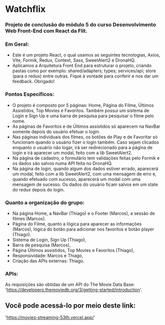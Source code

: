 # Watchflix
### Projeto de conclusão do módulo 5 do curso Desenvolvimento Web Front-End com React da Flit.

### Em Geral:
- Este é um projeto React, o qual usamos as seguintes tecnologias, Axios, Vite, Formik, Redux, Context, Sass, SweetAlert2 e DronaHQ. 
- Aplicamos a Arquitetura Front End para estruturar o projeto, criando pastas como por exemplo: shared/adapters; types; services/api; store (para o redux) entre outras.
Fique à vontade para conferir e nos dar um feedback. Obrigado!

### Pontos Específicos:
- O projeto é composto por 5 páginas: Home, Página do Filme, Últimos Assistidos, Top Movies e Favoritos. Também possui um sistema de Login e Sign Up e uma barra de pesquisa para pesquisar o filme pelo nome.
- As páginas de Favoritos e de Últimos assistidos só aparecem na NavBar somente depois do usuário efetuar o login.
- Nas páginas individuais dos filmes, os botões de Play e de Favoritar só funcionam quando o usuário fizer o login também. Caso sejam clicados enquanto o usuário não logar, irá ser redirecionado para a página de login e irá aparecer um modal, feito com a lib SweetAlert2.
- Na página de cadastro, o formulário tem validações feitas pelo Formik e os dados são salvos numa API feita no DronaHQ.
- Na página de login, quando algum dos dados estiver errado, aparecerá um modal, feito com a lib SweetAlert2, com uma mensagem de erro e, 
quando efetuado com sucesso, aparecerá um modal com uma mensagem de sucesso. Os dados do usuário ficam salvos em um state do redux depois do login.

### Quanto a organização do grupo:
- Na página Home, a NavBar (Thiago) e o Footer (Marcos), a sessão de filmes (Marcos).
- Página do Filme, quanto a lógica para aparecer as informações (Marcos), lógica do botão para adicionar nos favoritos e botão player (Thiago).
- Sistema de Login, Sign Up (Thiago),
- Barra de pesquisa (Marcos),
- Página Últimos assistidos, Top Movies e Favoritos (Thiago),
- Responsividade: Marcos e Thiago,
- Criação das APIs externas: Thiago.

### APIs:
As requisições são obtidas de um API do The Movie Data Base:
'https://developers.themoviedb.org/3/getting-started/introduction'.

## Você pode acessá-lo por meio deste link: 
'https://movies-streaming-53th.vercel.app/'
